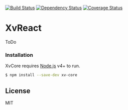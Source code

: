[![Build Status](https://travis-ci.org/XVEngine/xv-react.svg?branch=master)](https://travis-ci.org/XVEngine/xv-react) [![Dependency Status](https://david-dm.org/XVEngine/xv-react.svg)](https://david-dm.org/XVEngine/xv-react) [![Coverage Status](https://coveralls.io/repos/github/XVEngine/xv-react/badge.svg?branch=master)](https://coveralls.io/github/XVEngine/xv-react?branch=master)


# XvReact

ToDo


### Installation

XvCore requires [Node.js](https://nodejs.org/) v4+ to run.

```sh
$ npm install --save-dev xv-core
```

License
----

MIT
